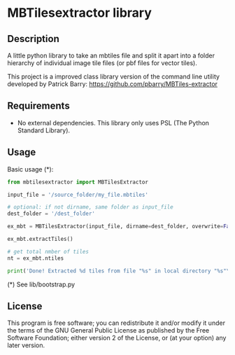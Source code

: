 # MBTilesextractor library
## Description
A little python library to take an mbtiles file and split it apart into a folder hierarchy of individual image tile files (or pbf files for vector tiles).

This project is a improved class library version of the command line utility developed by Patrick Barry:
https://github.com/pbarry/MBTiles-extractor


## Requirements
- No external dependencies. This library only uses PSL (The Python Standard Library).

## Usage
Basic usage (*):


```python
from mbtilesextractor import MBTilesExtractor

input_file = '/source_folder/my_file.mbtiles'

# optional: if not dirname, same folder as input_file
dest_folder = '/dest_folder'

ex_mbt = MBTilesExtractor(input_file, dirname=dest_folder, overwrite=False)

ex_mbt.extractTiles()

# get total nmber of tiles
nt = ex_mbt.ntiles

print('Done! Extracted %d tiles from file "%s" in local directory "%s"\n' % (nt, input_file, dest_folder))

```

(*) See lib/bootstrap.py

## License
This program is free software; you can redistribute it and/or modify
it under the terms of the GNU General Public License as published by
the Free Software Foundation; either version 2 of the License, or
(at your option) any later version.  
